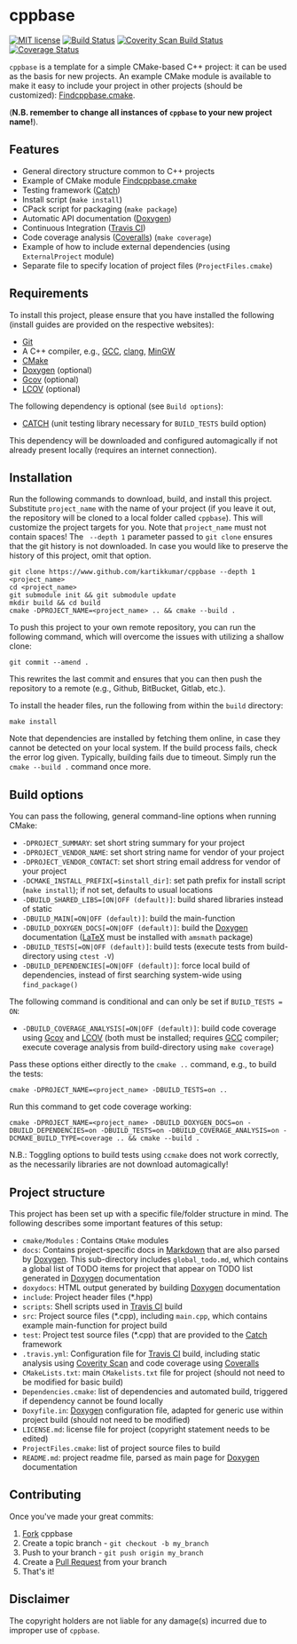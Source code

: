 cppbase
===

[![MIT license](http://img.shields.io/badge/license-MIT-brightgreen.svg)](http://opensource.org/licenses/MIT)
[![Build Status](https://travis-ci.org/imvuong/cppbase.svg?branch=master)](https://travis-ci.org/imvuong/cppbase)
[![Coverity Scan Build Status](https://scan.coverity.com/projects/12565/badge.svg)](https://scan.coverity.com/projects/12565)
[![Coverage Status](https://coveralls.io/repos/github/imvuong/cppbase/badge.svg?branch=master)](https://coveralls.io/github/imvuong/cppbase?branch=master)

`cppbase` is a template for a simple CMake-based C++ project: it can be used as the basis for new projects. An example CMake module is available to make it easy to include your project in other projects (should be customized): [Findcppbase.cmake](https://github.com/kartikkumar/cmake-modules/Modules/Findcppbase.cmake).

(**N.B. remember to change all instances of `cppbase` to your new project name!**).

Features
------

  - General directory structure common to C++ projects
  - Example of CMake module [Findcppbase.cmake](https://github.com/kartikkumar/cmake-modules/Modules/Findcppbase.cmake)
  - Testing framework ([Catch](https://www.github.com/philsquared/Catch "Catch Github repository"))
  - Install script (`make install`)
  - CPack script for packaging (`make package`)
  - Automatic API documentation ([Doxygen](http://www.doxygen.org "Doxygen homepage"))
  - Continuous Integration ([Travis CI](https://travis-ci.org/ "Travis CI homepage"))
  - Code coverage analysis ([Coveralls](https://coveralls.io "Coveralls.io homepage")) (`make coverage`)
  - Example of how to include external dependencies (using `ExternalProject` module)
  - Separate file to specify location of project files (`ProjectFiles.cmake`)

Requirements
------

To install this project, please ensure that you have installed the following (install guides are provided on the respective websites):

  - [Git](http://git-scm.com)
  - A C++ compiler, e.g., [GCC](https://gcc.gnu.org/), [clang](http://clang.llvm.org/), [MinGW](http://www.mingw.org/)
  - [CMake](http://www.cmake.org "CMake homepage")
  - [Doxygen](http://www.doxygen.org "Doxygen homepage") (optional)
  - [Gcov](https://gcc.gnu.org/onlinedocs/gcc/Gcov.html) (optional)
  - [LCOV](http://ltp.sourceforge.net/coverage/lcov.php) (optional)

The following dependency is optional (see `Build options`):

  - [CATCH](https://www.github.com/philsquared/Catch) (unit testing library necessary for `BUILD_TESTS` build option)

This dependency will be downloaded and configured automagically if not already present locally (requires an internet connection).

Installation
------

Run the following commands to download, build, and install this project. Substitute `project_name` with the name of your project (if you leave it out, the repository will be cloned to a local folder called `cppbase`). This will customize the project targets for you. Note that `project_name` must not contain spaces! The ` --depth 1` parameter passed to `git clone` ensures that the git history is not downloaded. In case you would like to preserve the history of this project, omit that option.

    git clone https://www.github.com/kartikkumar/cppbase --depth 1 <project_name>
    cd <project_name>
    git submodule init && git submodule update
    mkdir build && cd build
    cmake -DPROJECT_NAME=<project_name> .. && cmake --build .

To push this project to your own remote repository, you can run the following command, which will overcome the issues with utilizing a shallow clone:

    git commit --amend .

This rewrites the last commit and ensures that you can then push the repository to a remote (e.g., Github, BitBucket, Gitlab, etc.).

To install the header files, run the following from within the `build` directory:

    make install

Note that dependencies are installed by fetching them online, in case they cannot be detected on your local system. If the build process fails, check the error log given. Typically, building fails due to timeout. Simply run the `cmake --build .` command once more.

Build options
-------------

You can pass the following, general command-line options when running CMake:

  - `-DPROJECT_SUMMARY`: set short string summary for your project
  - `-DPROJECT_VENDOR_NAME`: set short string name for vendor of your project
  - `-DPROJECT_VENDOR_CONTACT`: set short string email address for vendor of your project
  - `-DCMAKE_INSTALL_PREFIX[=$install_dir]`: set path prefix for install script (`make install`); if not set, defaults to usual locations
  - `-DBUILD_SHARED_LIBS=[ON|OFF (default)]`: build shared libraries instead of static
  - `-DBUILD_MAIN[=ON|OFF (default)]`: build the main-function
  - `-DBUILD_DOXYGEN_DOCS[=ON|OFF (default)]`: build the [Doxygen](http://www.doxygen.org "Doxygen homepage") documentation ([LaTeX](http://www.latex-project.org/) must be installed with `amsmath` package)
  - `-DBUILD_TESTS[=ON|OFF (default)]`: build tests (execute tests from build-directory using `ctest -V`)
  - `-DBUILD_DEPENDENCIES[=ON|OFF (default)]`: force local build of dependencies, instead of first searching system-wide using `find_package()`

The following command is conditional and can only be set if `BUILD_TESTS = ON`:

 - `-DBUILD_COVERAGE_ANALYSIS[=ON|OFF (default)]`: build code coverage using [Gcov](https://gcc.gnu.org/onlinedocs/gcc/Gcov.html) and [LCOV](http://ltp.sourceforge.net/coverage/lcov.php) (both must be installed; requires [GCC](https://gcc.gnu.org/) compiler; execute coverage analysis from build-directory using `make coverage`)

Pass these options either directly to the `cmake ..` command, e.g., to build the tests:

    cmake -DPROJECT_NAME=<project_name> -DBUILD_TESTS=on ..

Run this command to get code coverage working:

    cmake -DPROJECT_NAME=<project_name> -DBUILD_DOXYGEN_DOCS=on -DBUILD_DEPENDENCIES=on -DBUILD_TESTS=on -DBUILD_COVERAGE_ANALYSIS=on -DCMAKE_BUILD_TYPE=coverage .. && cmake --build .


N.B.: Toggling options to build tests using `ccmake` does not work correctly, as the necessarily libraries are not download automagically!

Project structure
-------------

This project has been set up with a specific file/folder structure in mind. The following describes some important features of this setup:

  - `cmake/Modules` : Contains `CMake` modules
  - `docs`: Contains project-specific docs in [Markdown](https://help.github.com/articles/github-flavored-markdown/ "GitHub Flavored Markdown") that are also parsed by [Doxygen](http://www.doxygen.org "Doxygen homepage"). This sub-directory includes `global_todo.md`, which contains a global list of TODO items for project that appear on TODO list generated in [Doxygen](http://www.doxygen.org "Doxygen homepage") documentation
  - `doxydocs`: HTML output generated by building [Doxygen](http://www.doxygen.org "Doxygen homepage") documentation
  - `include`: Project header files (*.hpp)
  - `scripts`: Shell scripts used in [Travis CI](https://travis-ci.org/ "Travis CI homepage") build
  - `src`: Project source files (*.cpp), including `main.cpp`, which contains example main-function for project build
  - `test`: Project test source files (*.cpp) that are provided to the [Catch](https://www.github.com/philsquared/Catch "Catch Github repository") framework
  - `.travis.yml`: Configuration file for [Travis CI](https://travis-ci.org/ "Travis CI homepage") build, including static analysis using [Coverity Scan](https://scan.coverity.com/ "Coverity Scan homepage") and code coverage using [Coveralls](https://coveralls.io "Coveralls.io homepage")
  - `CMakeLists.txt`: main `CMakelists.txt` file for project (should not need to be modified for basic build)
  - `Dependencies.cmake`: list of dependencies and automated build, triggered if dependency cannot be found locally
  - `Doxyfile.in`: [Doxygen](http://www.doxygen.org "Doxygen homepage") configuration file, adapted for generic use within project build (should not need to be modified)
  - `LICENSE.md`: license file for project (copyright statement needs to be edited)
  - `ProjectFiles.cmake`: list of project source files to build
  - `README.md`: project readme file, parsed as main page for [Doxygen](http://www.doxygen.org "Doxygen homepage") documentation

Contributing
------------

Once you've made your great commits:

  1. [Fork](https://github.com/kartikkumar/cppbase/fork) cppbase
  2. Create a topic branch - `git checkout -b my_branch`
  3. Push to your branch - `git push origin my_branch`
  4. Create a [Pull Request](http://help.github.com/pull-requests/) from your branch
  5. That's it!

Disclaimer
------

The copyright holders are not liable for any damage(s) incurred due to improper use of `cppbase`.
